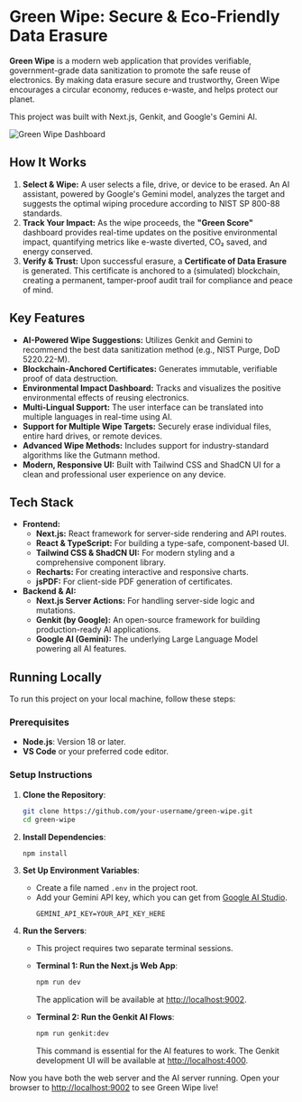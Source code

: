 
# Green Wipe: Secure & Eco-Friendly Data Erasure

**Green Wipe** is a modern web application that provides verifiable, government-grade data sanitization to promote the safe reuse of electronics. By making data erasure secure and trustworthy, Green Wipe encourages a circular economy, reduces e-waste, and helps protect our planet.

This project was built with Next.js, Genkit, and Google's Gemini AI.

![Green Wipe Dashboard](https://storage.googleapis.com/firebase-studio-storage/project-builds/studio-projects/gmp-dev-416908/1716301323381/image.png)

## How It Works

1.  **Select & Wipe:** A user selects a file, drive, or device to be erased. An AI assistant, powered by Google's Gemini model, analyzes the target and suggests the optimal wiping procedure according to NIST SP 800-88 standards.
2.  **Track Your Impact:** As the wipe proceeds, the **"Green Score"** dashboard provides real-time updates on the positive environmental impact, quantifying metrics like e-waste diverted, CO₂ saved, and energy conserved.
3.  **Verify & Trust:** Upon successful erasure, a **Certificate of Data Erasure** is generated. This certificate is anchored to a (simulated) blockchain, creating a permanent, tamper-proof audit trail for compliance and peace of mind.

## Key Features

- **AI-Powered Wipe Suggestions:** Utilizes Genkit and Gemini to recommend the best data sanitization method (e.g., NIST Purge, DoD 5220.22-M).
- **Blockchain-Anchored Certificates:** Generates immutable, verifiable proof of data destruction.
- **Environmental Impact Dashboard:** Tracks and visualizes the positive environmental effects of reusing electronics.
- **Multi-Lingual Support:** The user interface can be translated into multiple languages in real-time using AI.
- **Support for Multiple Wipe Targets:** Securely erase individual files, entire hard drives, or remote devices.
- **Advanced Wipe Methods:** Includes support for industry-standard algorithms like the Gutmann method.
- **Modern, Responsive UI:** Built with Tailwind CSS and ShadCN UI for a clean and professional user experience on any device.

## Tech Stack

- **Frontend:**
  - **Next.js:** React framework for server-side rendering and API routes.
  - **React & TypeScript:** For building a type-safe, component-based UI.
  - **Tailwind CSS & ShadCN UI:** For modern styling and a comprehensive component library.
  - **Recharts:** For creating interactive and responsive charts.
  - **jsPDF:** For client-side PDF generation of certificates.
- **Backend & AI:**
  - **Next.js Server Actions:** For handling server-side logic and mutations.
  - **Genkit (by Google):** An open-source framework for building production-ready AI applications.
  - **Google AI (Gemini):** The underlying Large Language Model powering all AI features.

## Running Locally

To run this project on your local machine, follow these steps:

### Prerequisites

- **Node.js**: Version 18 or later.
- **VS Code** or your preferred code editor.

### Setup Instructions

1.  **Clone the Repository**:
    ```bash
    git clone https://github.com/your-username/green-wipe.git
    cd green-wipe
    ```

2.  **Install Dependencies**:
    ```bash
    npm install
    ```

3.  **Set Up Environment Variables**:
    -   Create a file named `.env` in the project root.
    -   Add your Gemini API key, which you can get from [Google AI Studio](https://aistudio.google.com/app/apikey).
        ```
        GEMINI_API_KEY=YOUR_API_KEY_HERE
        ```

4.  **Run the Servers**:
    -   This project requires two separate terminal sessions.
    -   **Terminal 1: Run the Next.js Web App**:
        ```bash
        npm run dev
        ```
        The application will be available at [http://localhost:9002](http://localhost:9002).

    -   **Terminal 2: Run the Genkit AI Flows**:
        ```bash
        npm run genkit:dev
        ```
        This command is essential for the AI features to work. The Genkit development UI will be available at [http://localhost:4000](http://localhost:4000).

Now you have both the web server and the AI server running. Open your browser to [http://localhost:9002](http://localhost:9002) to see Green Wipe live!
